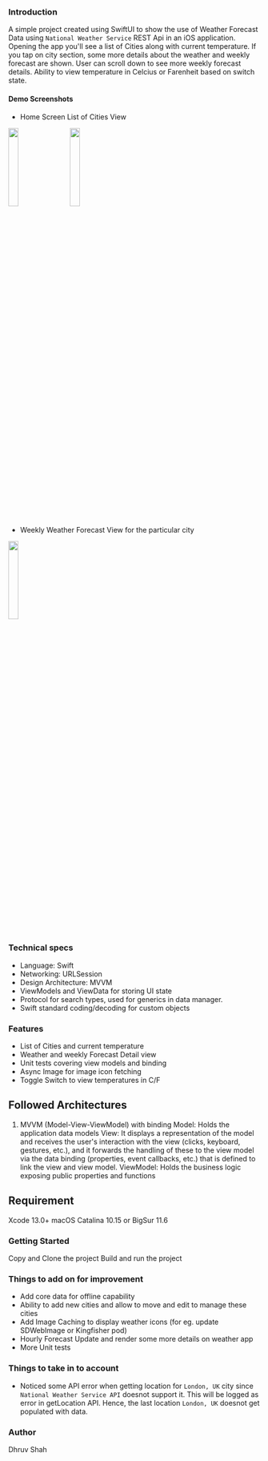 ### Introduction  
A simple project created using SwiftUI to show the use of Weather Forecast Data using `National Weather Service` REST Api in an iOS application.
Opening the app you'll see a list of Cities along with current temperature. If you tap on city section, some more details about the weather and weekly forecast are shown.
User can scroll down to see more weekly forecast details.
Ability to view temperature in Celcius or Farenheit based on switch state.

#### Demo Screenshots
- Home Screen List of Cities View

<img src="https://user-images.githubusercontent.com/2280633/182059305-d5ce646b-24c1-4b51-b0fc-3fb4d643ea64.png" width=20% height=20% /> `  ` <img src="https://user-images.githubusercontent.com/2280633/182059312-0e892d0d-bf74-4ccf-a842-05c30e810755.png" width=20% height=20% /> `  `

- Weekly Weather Forecast View for the particular city
<img src="https://user-images.githubusercontent.com/2280633/182059327-93f3795a-3ff7-44b9-b740-fd153a4560eb.png" width=20% height=20% />


### Technical specs
- Language: Swift
- Networking: URLSession
- Design Architecture: MVVM
- ViewModels and ViewData for storing UI state
- Protocol for search types, used for generics in data manager.
- Swift standard coding/decoding for custom objects

### Features
- List of Cities and current temperature
- Weather and weekly Forecast Detail view
- Unit tests covering view models and binding
- Async Image for image icon fetching
- Toggle Switch to view temperatures in C/F

## Followed Architectures
1. MVVM (Model-View-ViewModel) with binding
Model: Holds the application data models
View: It displays a representation of the model and receives the user's interaction with the view (clicks, keyboard, gestures, etc.), and it forwards the handling of these to the view model via the data binding (properties, event callbacks, etc.) that is defined to link the view and view model.
ViewModel: Holds the business logic exposing public properties and functions

## Requirement
Xcode 13.0+
macOS Catalina 10.15 or BigSur 11.6

### Getting Started
Copy and Clone the project
Build and run the project

### Things to add on for improvement
- Add core data for offline capability
- Ability to add new cities and allow to move and edit to manage these cities
- Add Image Caching to display weather icons (for eg. update SDWebImage or Kingfisher pod)
- Hourly Forecast Update and render some more details on weather app
- More Unit tests

### Things to take in to account
- Noticed some API error when getting location for `London, UK` city since `National Weather Service API` doesnot support it. This will be logged as error in getLocation API. Hence, the last location `London, UK` doesnot get populated with data.

### Author
Dhruv Shah 

